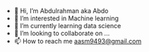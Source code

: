 - 👋 Hi, I’m Abdulrahman aka Abdo
- 👀 I’m interested in Machine learning 
- 🌱 I’m currently learning data science 
- 💞️ I’m looking to collaborate on ...
- 📫 How to reach me aasm9493@gmail.com 

<!---
Abdoceo/Abdoceo is a ✨ special ✨ repository because its `README.md` (this file) appears on your GitHub profile.
You can click the Preview link to take a look at your changes.
--->
